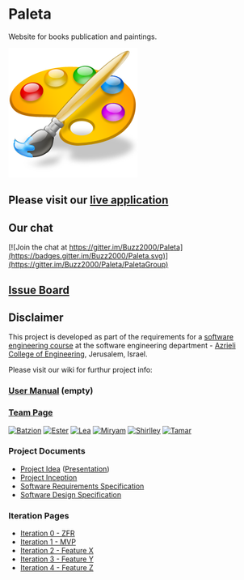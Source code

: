 # Paleta

Website for books publication and paintings.

![project logo (this one is taken from basecamp)](https://github.com/Buzz2000/Paleta/blob/master/paleta.png)

## Please visit our [live application](https://demo.reactstarterkit.com/)

## Our chat
[![Join the chat at https://gitter.im/Buzz2000/Paleta](https://badges.gitter.im/Buzz2000/Paleta.svg)](https://gitter.im/Buzz2000/Paleta/PaletaGroup)

## [Issue Board](https://huboard.com/robi-y/seproject-team-template#/)

## Disclaimer
This project is developed as part of the requirements for a [software engineering course](https://github.com/jce-il/se-class/wiki) at the software engineering department - [Azrieli College of Engineering](http://www.jce.ac.il/), Jerusalem, Israel.

Please visit our wiki for furthur project info: 

### [User Manual](../../wiki/user-manual) (empty)

### [Team Page](../../wiki/team)
[![Batzion](https://avatars2.githubusercontent.com/u/17457207?v=3&s=80)](https://github.com/Buzz2ooo)
[![Ester](https://avatars3.githubusercontent.com/u/17428816?v=3&s=80)](https://github.com/esterfi)
[![Lea](https://avatars1.githubusercontent.com/u/17829846?v=3&s=80)](https://github.com/)
[![Miryam](https://avatars3.githubusercontent.com/u/17599352?v=3&s=80)](https://github.com/miryamamsa)
[![Shirlley](https://avatars3.githubusercontent.com/u/17456971?v=3&s=80)](https://github.com/shirlleycohen)
[![Tamar](https://avatars2.githubusercontent.com/u/17456451?v=3&s=80)](https://github.com/tamimamo)

### Project Documents
- [Project Idea](https://github.com/Buzz2000/Paleta/blob/master/Paleta-proposition.pdf) ([Presentation](https://github.com/Buzz2000/Paleta/blob/master/Paleta.pdf))
- [Project Inception](../../wiki/inception)
- [Software Requirements Specification](https://github.com/Buzz2000/Paleta/blob/master/SRS.pdf)
- [Software Design Specification](../../wiki/sds)

### Iteration Pages
- [Iteration 0 - ZFR](../../wiki/iter0-zfr)
- [Iteration 1 - MVP]()
- [Iteration 2 - Feature X]()
- [Iteration 3 - Feature Y]()
- [Iteration 4 - Feature Z]()



